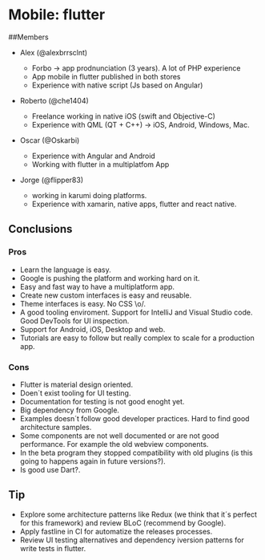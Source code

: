 # Mobile: flutter
##Members
+ Alex (@alexbrrsclnt)
  + Forbo -> app prodnunciation (3 years). A lot of PHP experience
  + App mobile in flutter published in both stores
  + Experience with native script (Js based on Angular)
  
+ Roberto (@che1404)
  + Freelance working in native iOS (swift and Objective-C)
  + Experience with QML (QT + C++) -> iOS, Android, Windows, Mac.

+ Oscar (@Oskarbi)
  + Experience with Angular and Android
  + Working with flutter in a multiplatfom App

+ Jorge (@flipper83)
  + working in karumi doing platforms.
  + Experience with xamarin, native apps, flutter and react native.

## Conclusions

### Pros
+ Learn the language is easy.
+ Google is pushing the platform and working hard on it.
+ Easy and fast way to have a multiplatform app.
+ Create new custom interfaces is easy and reusable.
+ Theme interfaces is easy. No CSS \o/.
+ A good tooling enviroment. Support for IntelliJ and Visual Studio code. Good DevTools for UI inspection.
+ Support for Android, iOS, Desktop and web.
+ Tutorials are easy to follow but really complex to scale for a production app.


### Cons
+ Flutter is material design oriented.
+ Doen´t exist tooling for UI testing.
+ Documentation for testing is not good enoght yet.
+ Big dependency from Google.
+ Examples doesn´t follow good developer practices. Hard to find good architecture samples.
+ Some components are not well documented or are not good performance. For example the old webview components.
+ In the beta program they stopped compatibility with old plugins (is this going to happens again in future versions?).
+ Is good use Dart?.

## Tip

+ Explore some architecture patterns like Redux (we think that it´s perfect for this framework) and review BLoC (recommend by Google).
+ Apply fastline in CI for automatize the releases processes.
+ Review UI testing alternatives and dependency iversion patterns for write tests in flutter.




